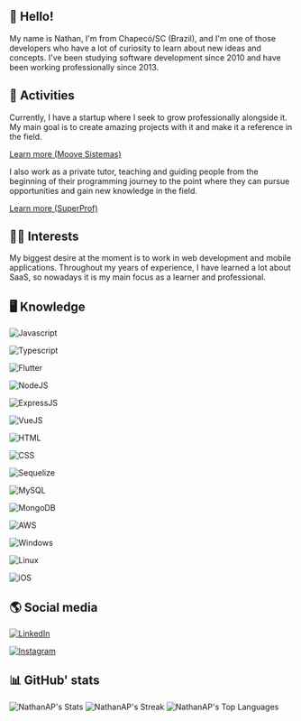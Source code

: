 ## 👋 Hello!

My name is Nathan, I'm from Chapecó/SC (Brazil), and I'm one of those developers who have a lot of curiosity to learn about new ideas and concepts. I've been studying software development since 2010 and have been working professionally since 2013.

## 🚀 Activities

Currently, I have a startup where I seek to grow professionally alongside it. My main goal is to create amazing projects with it and make it a reference in the field.

[Learn more (Moove Sistemas)](https://www.moovesistemas.com/)

I also work as a private tutor, teaching and guiding people from the beginning of their programming journey to the point where they can pursue opportunities and gain new knowledge in the field.

[Learn more (SuperProf)](https://www.superprof.com.br/aprenda-programacao-web-desde-basico-html-css-intermediario-javascript-basico-ate-avancado-front-com-vuejs-back.html)

## 👨‍🚀 Interests

My biggest desire at the moment is to work in web development and mobile applications. Throughout my years of experience, I have learned a lot about SaaS, so nowadays it is my main focus as a learner and professional.

## 🖥️ Knowledge

![Javascript](https://img.shields.io/badge/JavaScript-F7DF1E?style=for-the-badge&logo=javascript&logoColor=black) 

![Typescript](https://img.shields.io/badge/TypeScript-007ACC?style=for-the-badge&logo=typescript&logoColor=white)

![Flutter](https://img.shields.io/badge/Flutter-02569B?style=for-the-badge&logo=flutter&logoColor=white)

![NodeJS](https://img.shields.io/badge/Node.js-43853D?style=for-the-badge&logo=node.js&logoColor=white)

![ExpressJS](https://img.shields.io/badge/Express.js-404D59?style=for-the-badge)

![VueJS](https://img.shields.io/badge/Vue.js-35495E?style=for-the-badge&logo=vue.js&logoColor=4FC08D)

![HTML](https://img.shields.io/badge/HTML5-E34F26?style=for-the-badge&logo=html5&logoColor=white)

![CSS](https://img.shields.io/badge/CSS3-1572B6?style=for-the-badge&logo=css3&logoColor=white)

![Sequelize](https://img.shields.io/badge/sequelize-323330?style=for-the-badge&logo=sequelize&logoColor=blue)

![MySQL](https://img.shields.io/badge/MySQL-00000F?style=for-the-badge&logo=mysql&logoColor=white)

![MongoDB](https://img.shields.io/badge/MongoDB-4EA94B?style=for-the-badge&logo=mongodb&logoColor=white)

![AWS](https://img.shields.io/badge/Amazon_AWS-232F3E?style=for-the-badge&logo=amazon-aws&logoColor=white)

![Windows](https://img.shields.io/badge/Windows-017AD7?style=for-the-badge&logo=windows&logoColor=white)

![Linux](https://img.shields.io/badge/Linux-E34F26?style=for-the-badge&logo=linux&logoColor=black)

![iOS](https://img.shields.io/badge/iOS-000000?style=for-the-badge&logo=ios&logoColor=white)

## 🌎 Social media

[![LinkedIn](https://img.shields.io/badge/LinkedIn-0077B5?style=for-the-badge&logo=linkedin&logoColor=white)](https://linkedin.com/in/linkednats)

[![Instagram](https://img.shields.io/badge/Instagram-E4405F?style=for-the-badge&logo=instagram&logoColor=white)](https://instagram.com/naatsgram) 

## 📊 GitHub' stats

![NathanAP's Stats](https://github-readme-stats.vercel.app/api?username=NathanAP&theme=vue-dark&show_icons=true&hide_border=false&count_private=true)
![NathanAP's Streak](https://github-readme-streak-stats.herokuapp.com/?user=NathanAP&theme=vue-dark&hide_border=false)
![NathanAP's Top Languages](https://github-readme-stats.vercel.app/api/top-langs/?username=NathanAP&theme=vue-dark&show_icons=true&hide_border=false&layout=compact)
